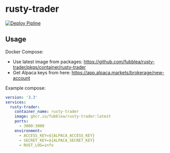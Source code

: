 # rusty-trader

[![Deploy Pipline](https://github.com/fubblea/rusty-trader/actions/workflows/DeployPipeline.yaml/badge.svg)](https://github.com/fubblea/rusty-trader/actions/workflows/DeployPipeline.yaml)

## Usage

Docker Compose:

- Use latest image from packages: <https://github.com/fubblea/rusty-trader/pkgs/container/rusty-trader>
- Get Alpaca keys from here: <https://app.alpaca.markets/brokerage/new-account>

Example compose:

```yaml
version: '3.3'
services:
  rusty-trader:
    container_name: rusty-trader
    image: ghcr.io/fubblea/rusty-trader:latest
    ports:
      - 3000:3000
    environment:
      - ACCESS_KEY=${ALPACA_ACCESS_KEY}
      - SECRET_KEY=${ALPACA_SECRET_KEY}
      - RUST_LOG=info
```
